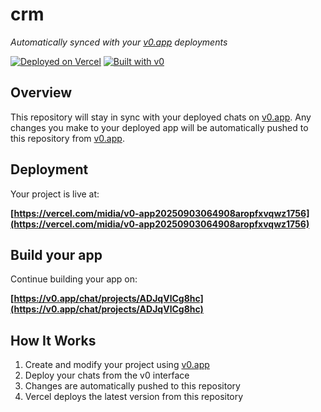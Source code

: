 # crm

*Automatically synced with your [v0.app](https://v0.app) deployments*

[![Deployed on Vercel](https://img.shields.io/badge/Deployed%20on-Vercel-black?style=for-the-badge&logo=vercel)](https://vercel.com/midia/v0-app20250903064908aropfxvqwz1756)
[![Built with v0](https://img.shields.io/badge/Built%20with-v0.app-black?style=for-the-badge)](https://v0.app/chat/projects/ADJqVlCg8hc)

## Overview

This repository will stay in sync with your deployed chats on [v0.app](https://v0.app).
Any changes you make to your deployed app will be automatically pushed to this repository from [v0.app](https://v0.app).

## Deployment

Your project is live at:

**[https://vercel.com/midia/v0-app20250903064908aropfxvqwz1756](https://vercel.com/midia/v0-app20250903064908aropfxvqwz1756)**

## Build your app

Continue building your app on:

**[https://v0.app/chat/projects/ADJqVlCg8hc](https://v0.app/chat/projects/ADJqVlCg8hc)**

## How It Works

1. Create and modify your project using [v0.app](https://v0.app)
2. Deploy your chats from the v0 interface
3. Changes are automatically pushed to this repository
4. Vercel deploys the latest version from this repository
